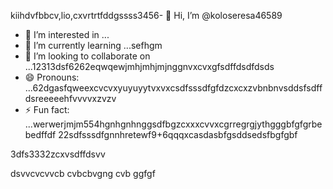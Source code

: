 kiihdvfbbcv,lio,cxvrtrtfddgssss3456- 👋 Hi, I’m @koloseresa46589
- 👀 I’m interested in ...
- 🌱 I’m currently learning ...sefhgm
- 💞️ I’m looking to collaborate on ...12313dsf6262eqwqewjmhjmhjmjnggnvxcvxgfsdffdsdfdsds
- 😄 Pronouns: ...62dgasfqweexcvcvxyuyuyytvxvxcsdfsssdfgfdzcxcxzvbnbnvsddsfsdffdsreeeeehfvvvvxzvzv
- ⚡ Fun fact: ...werwerjmjm554hgnhgnhnggsdfbgzcxxxcvvxcgrregrgjythgggbfgfgrbebedffdf
22sdfsssdfgnnhretewf9+6qqqxcasdasbfgsddsedsfbgfgbf
<!---53wrrhtsdf12352dzfsd
koloseresa/koloseresa is a ✨ special ✨ repository beca132useas its `README45.md` (this file) appeabgdfbrsf on your GitHusffsdfdsb profrerezxcczvv5ile.
You can click the Preview link to take a look at your changes.456fsdsd32gfbgfgfjtyjtythrthgffdvfdvfdfvvcxxxxxjyfgg
--->3dfs3332zcxvsdffdsvv
dsvvcvcvvcb
cvbcbvgng
cvb
ggfgf

